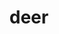 ---
category: 4-letters
denotation: null
name: deer
reference_link: https://www.etymonline.com/word/deer
root_language: null
root_name: null
title: deer
type: free
word_sums:
- respelling: deer
  sum: 'Deer + '
---